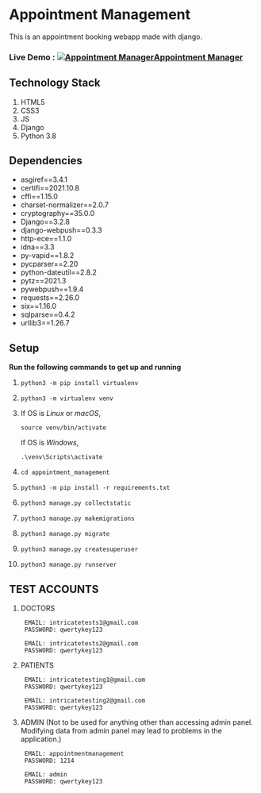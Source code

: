 # Appointment Management

This is an appointment booking webapp made with django.

### Live Demo : [![Appointment Manager](./appointment_management/static/images/favicon.ico)Appointment Manager](https://AppointmentManager.rajarshi07.in)


## Technology Stack

1. HTML5
2. CSS3
3. JS
4. Django
5. Python 3.8


## Dependencies

- asgiref==3.4.1
- certifi==2021.10.8
- cffi==1.15.0
- charset-normalizer==2.0.7
- cryptography==35.0.0
- Django==3.2.8
- django-webpush==0.3.3
- http-ece==1.1.0
- idna==3.3
- py-vapid==1.8.2
- pycparser==2.20
- python-dateutil==2.8.2
- pytz==2021.3
- pywebpush==1.9.4
- requests==2.26.0
- six==1.16.0
- sqlparse==0.4.2
- urllib3==1.26.7

## Setup

**Run the following commands to get up and running**

1. `python3 -m pip install virtualenv`
2. `python3 -m virtualenv venv`

    

3. If OS is *Linux* or *macOS*,

    `source venv/bin/activate`

    If OS is *Windows*,

    `.\venv\Scripts\activate`

4. `cd appointment_management`
5. `python3 -m pip install -r requirements.txt`
6. `python3 manage.py collectstatic`
7. `python3 manage.py makemigrations`
8. `python3 manage.py migrate`
9. `python3 manage.py createsuperuser`
10. `python3 manage.py runserver`


## TEST ACCOUNTS

1. DOCTORS

        EMAIL: intricatetests1@gmail.com
        PASSWORD: qwertykey123

        EMAIL: intricatetests2@gmail.com
        PASSWORD: qwertykey123
2. PATIENTS

        EMAIL: intricatetesting1@gmail.com
        PASSWORD: qwertykey123

        EMAIL: intricatetesting2@gmail.com
        PASSWORD: qwertykey123

3. ADMIN (Not to be used for anything other than accessing admin panel. Modifying data from admin panel may lead to problems in the application.)

        EMAIL: appointmentmanagement
        PASSWORD: 1214

        EMAIL: admin
        PASSWORD: qwertykey123